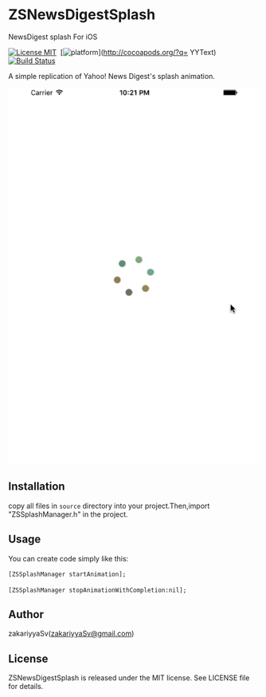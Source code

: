 # ZSNewsDigestSplash
NewsDigest splash For iOS

[![License MIT](https://img.shields.io/badge/license-MIT-green.svg?style=flat)](https://raw.githubusercontent.com/ibireme/YYText/master/LICENSE)&nbsp;
[![platform](http://img.shields.io/cocoapods/p/YYText.svg?style=flat)](http://cocoapods.org/?q= YYText)&nbsp;
[![Build Status](https://travis-ci.org/ibireme/YYText.svg?branch=master)](https://travis-ci.org/ibireme/YYText)

A simple replication of Yahoo! News Digest's splash animation.

![](https://github.com/ZakariyyaSv/ZSNewsDigestSplash/raw/master/demo.gif)

## Installation

copy all files in `source` directory into your project.Then,import "ZSSplashManager.h" in the project.

## Usage

You can create code simply like this:

```
[ZSSplashManager startAnimation];

[ZSSplashManager stopAnimationWithCompletion:nil];
```

## Author

zakariyyaSv(zakariyyaSv@gmail.com)

## License

ZSNewsDigestSplash is released under the MIT license. See LICENSE file for details.
